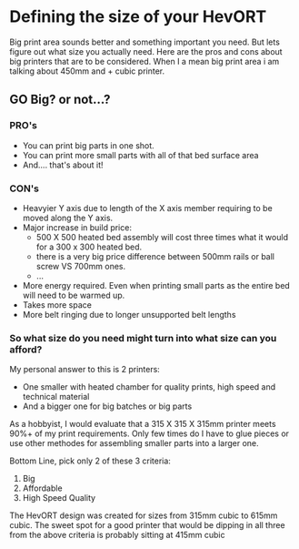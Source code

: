 # Defining the size of your HevORT

Big print area sounds better and something important you need. But lets figure out what size you actually need.
Here are the pros and cons about big printers that are to be considered.  When I a mean big print area i am talking about 450mm and + cubic printer.

## GO Big? or not...?

### PRO's
- You can print big parts in one shot.
- You can print more small parts with all of that bed surface area
- And.... that's about it!

### CON's
- Heavyier Y axis due to length of the X axis member requiring to be moved along the Y axis.
- Major increase in build price:
    - 500 X 500 heated bed assembly will cost three times what it would for a 300 x 300 heated bed.
    - there is a very big price difference between 500mm rails or ball screw VS 700mm ones.
    - ...
- More energy required.  Even when printing small parts as the entire bed will need to be warmed up.
- Takes more space
- More belt ringing due to longer unsupported belt lengths

### So what size do you need might turn into what size can you afford?
My personal answer to this is 2 printers:
- One smaller with heated chamber for quality prints, high speed and technical material
- And a bigger one for big batches or big parts

As a hobbyist, I would evaluate that a 315 X 315 X 315mm printer meets 90%+ of my print requirements.  Only few times do I have to glue pieces or use other methodes for assembling smaller parts into a larger one.

Bottom Line, pick only 2 of these 3 criteria:
1. Big
2. Affordable
3. High Speed Quality

The HevORT design was created for sizes from 315mm cubic to 615mm cubic.  The sweet spot for a good printer that would be dipping in all three from the above criteria is probably sitting at 415mm cubic